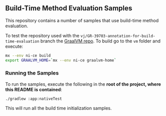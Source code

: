 ## Build-Time Method Evaluation Samples
This repository contains a number of samples that use build-time method evaluation.

To test the repository used with the `vj/GR-39703-annotation-for-build-time-evaluation` branch the [GraalVM repo](https://github.com/oracle/graal/pull/4708). To build go to the `vm` folder and execute:
```bash
mx --env ni-ce build
export GRAALVM_HOME=`mx --env ni-ce graalvm-home`
```

### Running the Samples
To run the samples, execute the following in the **root of the project, where this README is contained**:
```
./gradlew :app:nativeTest
```
This will run all the build time initialization samples.

